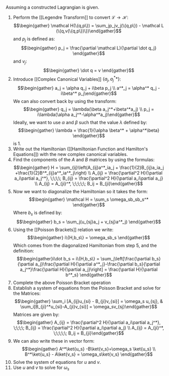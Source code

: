 Assuming a constructed Lagrangian is given.

1) Perform the [[Legendre Transform]] to convert $\mathcal L \to \mathcal H$: $$\begin{gather} \mathcal H(\{q,p\}) = \sum_jp_jv_j(\{q,p\}) - \mathcal L (\{q,v(\{q,p\})\})\end{gather}$$ and $p_j$ is defined as: $$\begin{gather} p_j = \frac{\partial \mathcal L}{\partial \dot q_j} \end{gather}$$ and $v_j$: $$\begin{gather} \dot q = v \end{gather}$$
2) Introduce [[Complex Canonical Variables]] $\{a_j, a^*_j*\}$: $$\begin{gather} a_j = \alpha q_j + i\beta p_j \\ a^*_j = \alpha^* q_j - i\beta^* p_j\end{gather}$$ We can also convert back by using the transform: $$\begin{gather} q_j = \lambda(\beta a_j^*+\beta^*a_j) \\ p_j = i\lambda(\alpha a_j^*-\alpha^*a_j)\end{gather}$$ Ideally, we want to use $\alpha$ and $\beta$ such that the value $\lambda$ defined by: $$\begin{gather} \lambda = \frac{1}{\alpha \beta^* + \alpha^*\beta} \end{gather}$$ is 1. 
3) Write out the Hamiltonian ([[Hamiltonian Function and Hamilton's Equations]]) with the new complex canonical variables. 
4) Find the components of the $A$ and $B$ matrices by using the formulas: $$\begin{gather} H = \sum_{ij}\left(A_{ij}a^*_ia_j + \frac{1}{2}B_{ij}a_ia_j +\frac{1}{2}B^*_{ij}a^*_ia^*_j\right) \\ A_{ij} = \frac{\partial^2  H}{\partial a_i\partial a_j^*}, \;\;\;\; B_{ij} = \frac{\partial^2 H}{\partial a_i\partial a_j} \\ A_{ij} = A_{ji}^*, \;\;\;\;\; B_ij = B_{ji}\end{gather}$$
5) Now we want to diagonalize the Hamiltonian so it takes the form: $$\begin{gather} \mathcal H = \sum_s \omega_sb_sb_s^* \end{gather}$$ Where $b_s$ is defined by:  $$\begin{gather} b_s = \sum_j(u_{sj}a_j + v_{sj}a^*_j) \end{gather}$$ 
6) Using the [[Poisson Brackets]] relation we write: $$\begin{gather} i\{H,b_s\} = \omega_sb_s \end{gather}$$ Which comes from the diagonalized Hamiltonian from step 5, and the definition: $$\begin{gather}i\dot b_s = i\{H,b_s\} = \sum_j\left[\frac{\partial b_s}{\partial a_j}\frac{\partial H}{\partial a^*_j}-\frac{\partial b_s}{\partial a_j^*}\frac{\partial H}{\partial a_j}\right] = \frac{\partial H}{\partial b^*_s} \end{gather}$$
7) Complete the above Poisson Bracket operation
8) Establish a system of equations from the Poisson Bracket and solve for the Matrices: $$\begin{gather} \sum_i [A_{ij}u_{si} - B_{ji}v_{si}] = \omega_s u_{sj}, & \sum_i[B_{ji}^*u_{si}-A_{ji}v_{si}] = \omega_sv_{sj}\end{gather}$$ Matrices are given by: $$\begin{gather} A_{ij} = \frac{\partial^2  H}{\partial a_i\partial a_j^*}, \;\;\;\; B_{ij} = \frac{\partial^2 H}{\partial a_i\partial a_j} \\ A_{ij} = A_{ji}^*, \;\;\;\;\; B_ij = B_{ji}\end{gather}$$
9) We can also write these in vector form: $$\begin{gather} A^*\ket{u_s} -B\ket{v_s}=\omega_s \ket{u_s} \\ B^*\ket{u_s} - A\ket{v_s} = \omega_s\ket{v_s} \end{gather}$$
10) Solve the system of equations for $u$ and $v$. 
11) Use $u$ and $v$ to solve for $\omega_s$
